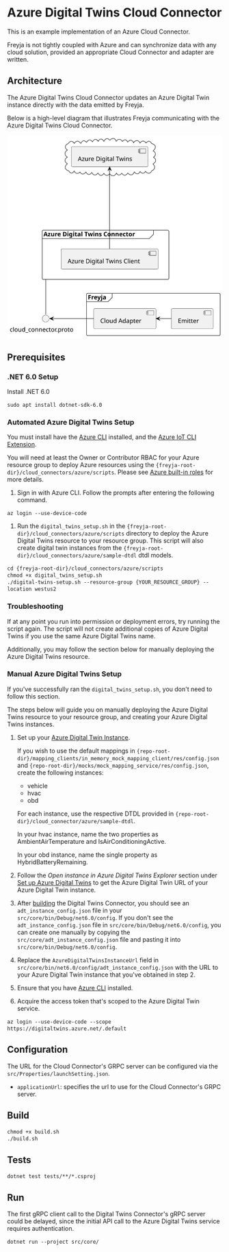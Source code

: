 # Azure Digital Twins Cloud Connector

This is an example implementation of an Azure Cloud Connector.

Freyja is not tightly coupled with Azure and can synchronize data with any cloud solution, provided an appropriate Cloud Connector and adapter are written.

## Architecture

The Azure Digital Twins Cloud Connector updates an Azure Digital Twin instance directly with the data emitted by Freyja.

Below is a high-level diagram that illustrates Freyja communicating with the Azure Digital Twins Cloud Connector.

![Component Diagram](../../../docs/diagrams/azure_digital_twins_cloud_connector.svg)

## Prerequisites

### .NET 6.0 Setup

Install .NET 6.0

```shell
sudo apt install dotnet-sdk-6.0
```

### Automated Azure Digital Twins Setup

You must install have the [Azure CLI](https://learn.microsoft.com/en-us/cli/azure/install-azure-cli) installed, and the [Azure IoT CLI Extension](https://github.com/Azure/azure-iot-cli-extension).

You will need at least the Owner or Contributor RBAC for your Azure resource group to deploy Azure resources using the `{freyja-root-dir}/cloud_connectors/azure/scripts`. Please see [Azure built-in roles](https://learn.microsoft.com/en-us/azure/role-based-access-control/built-in-roles) for more details.

1. Sign in with Azure CLI. Follow the prompts after entering the following command.

```shell
az login --use-device-code
```

1. Run the `digital_twins_setup.sh` in the `{freyja-root-dir}/cloud_connectors/azure/scripts` directory to deploy the Azure Digital Twins resource to your resource group. This script will also create digital twin instances from the `{freyja-root-dir}/cloud_connectors/azure/sample-dtdl` dtdl models.

```shell
cd {freyja-root-dir}/cloud_connectors/azure/scripts
chmod +x digital_twins_setup.sh
./digital-twins-setup.sh --resource-group {YOUR_RESOURCE_GROUP} --location westus2
```

### Troubleshooting

If at any point you run into permission or deployment errors, try running the script again. The script will not create additional copies of Azure Digital Twins if you use the same Azure Digital Twins name.

Additionally, you may follow the section below for manually deploying the Azure Digital Twins resource.

### Manual Azure Digital Twins Setup

If you've successfully ran the `digital_twins_setup.sh`, you don't need to follow this section.

The steps below will guide you on manually deploying the Azure Digital Twins resource to your resource group, and creating your Azure Digital Twins instances.

1. Set up your [Azure Digital Twin Instance](https://learn.microsoft.com/en-us/azure/digital-twins/quickstart-azure-digital-twins-explorer#set-up-azure-digital-twins).

    If you wish to use the default mappings in `{repo-root-dir}/mapping_clients/in_memory_mock_mapping_client/res/config.json` and `{repo-root-dir}/mocks/mock_mapping_service/res/config.json`, create the following instances:

    * vehicle
    * hvac
    * obd

    For each instance, use the respective DTDL provided in `{repo-root-dir}/cloud_connector/azure/sample-dtdl`.

    In your hvac instance, name the two properties as AmbientAirTemperature and IsAirConditioningActive.

    In your obd instance, name the single property as HybridBatteryRemaining.

1. Follow the *Open instance in Azure Digital Twins Explorer* section under [Set up Azure Digital Twins](https://learn.microsoft.com/en-us/azure/digital-twins/quickstart-azure-digital-twins-explorer#set-up-azure-digital-twins) to get the Azure Digital Twin URL of your Azure Digital Twin instance.

1. After [building](#build) the Digital Twins Connector, you should see an `adt_instance_config.json` file in your `src/core/bin/Debug/net6.0/config`. If you don't see the `adt_instance_config.json` file in `src/core/bin/Debug/net6.0/config`, you can create one manually by copying the `src/core/adt_instance_config.json` file and pasting it into `src/core/bin/Debug/net6.0/config`.

1. Replace the `AzureDigitalTwinsInstanceUrl` field in `src/core/bin/net6.0/config/adt_instance_config.json` with the URL to your Azure Digital Twin instance that you've obtained in step 2.

1. Ensure that you have [Azure CLI](https://learn.microsoft.com/en-us/cli/azure/install-azure-cli) installed.

1. Acquire the access token that's scoped to the Azure Digital Twin service.

```shell
az login --use-device-code --scope https://digitaltwins.azure.net/.default
```

## Configuration

The URL for the Cloud Connector's GRPC server can be configured via the `src/Properties/launchSetting.json`.

* `applicationUrl`: specifies the url to use for the Cloud Connector's GRPC server.

## Build

```shell
chmod +x build.sh
./build.sh
```

## Tests

```shell
dotnet test tests/**/*.csproj
```

## Run

The first gRPC client call to the Digital Twins Connector's gRPC server could be delayed, since the initial API call to the Azure Digital Twins service requires authentication.

```shell
dotnet run --project src/core/
```
